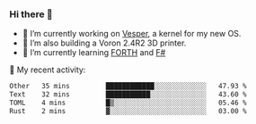 ### Hi there 👋

<!--
**berkus/berkus** is a ✨ _special_ ✨ repository because its `README.md` (this file) appears on your GitHub profile.

Here are some ideas to get you started:

- 🔭 I’m currently working on ...
- 🌱 I’m currently learning ...
- 👯 I’m looking to collaborate on ...
- 🤔 I’m looking for help with ...
- 💬 Ask me about ...
- 📫 How to reach me: ...
- 😄 Pronouns: ...
- ⚡ Fun fact: ...
-->

- 🔭 I’m currently working on [Vesper](https://github.com/metta-systems/vesper), a kernel for my new OS.
- 🔭 I’m also building a Voron 2.4R2 3D printer.
- 🌱 I’m currently learning [FORTH](http://forth.com/starting-forth/) and [F#](https://fsharpforfunandprofit.com/)

💼 My recent activity:

<!--START_SECTION:waka-->

```txt
Other   35 mins         ████████████░░░░░░░░░░░░░   47.93 %
Text    32 mins         ███████████░░░░░░░░░░░░░░   43.60 %
TOML    4 mins          █▒░░░░░░░░░░░░░░░░░░░░░░░   05.46 %
Rust    2 mins          ▓░░░░░░░░░░░░░░░░░░░░░░░░   03.00 %
```

<!--END_SECTION:waka-->
